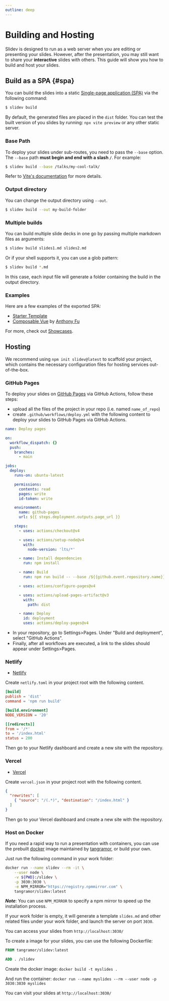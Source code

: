 ```yaml
---
outline: deep
---
```


# Building and Hosting

Slidev is designed to run as a web server when you are editing or presenting your slides. However, after the presentation, you may still want to share your **interactive** slides with others. This guide will show you how to build and host your slides.

## Build as a SPA {#spa}

You can build the slides into a static [Single-page application (SPA)](https://developer.mozilla.org/en-US/docs/Glossary/SPA) via the following command:

```bash
$ slidev build
```

By default, the generated files are placed in the `dist` folder. You can test the built version of you slides by running: `npx vite preview` or any other static server.

### Base Path

To deploy your slides under sub-routes, you need to pass the `--base` option. The `--base` path **must begin and end with a slash `/`**. For example:

```bash
$ slidev build --base /talks/my-cool-talk/
```

Refer to [Vite's documentation](https://vitejs.dev/guide/build.html#public-base-path) for more details.

### Output directory

You can change the output directory using `--out`.

```bash
$ slidev build --out my-build-folder
```

### Multiple builds

You can build multiple slide decks in one go by passing multiple markdown files as arguments:

```bash
$ slidev build slides1.md slides2.md
```

Or if your shell supports it, you can use a glob pattern:

```bash
$ slidev build *.md
```

In this case, each input file will generate a folder containing the build in the output directory.

### Examples

Here are a few examples of the exported SPA:

- [Starter Template](https://sli.dev/demo/starter)
- [Composable Vue](https://talks.antfu.me/2021/composable-vue) by [Anthony Fu](https://github.com/antfu)

For more, check out [Showcases](/showcases).

## Hosting

We recommend using `npm init slidev@latest` to scaffold your project, which contains the necessary configuration files for hosting services out-of-the-box.

### GitHub Pages

To deploy your slides on [GitHub Pages](https://pages.github.com/) via GitHub Actions, follow these steps:

- upload all the files of the project in your repo (i.e. named `name_of_repo`)
- create `.github/workflows/deploy.yml` with the following content to deploy your slides to GitHub Pages via GitHub Actions.

```yaml
name: Deploy pages

on:
  workflow_dispatch: {}
  push:
    branches:
      - main

jobs:
  deploy:
    runs-on: ubuntu-latest

    permissions:
      contents: read
      pages: write
      id-token: write

    environment:
      name: github-pages
      url: ${{ steps.deployment.outputs.page_url }}

    steps:
      - uses: actions/checkout@v4

      - uses: actions/setup-node@v4
        with:
          node-version: 'lts/*'

      - name: Install dependencies
        run: npm install

      - name: Build
        run: npm run build -- --base /${{github.event.repository.name}}/

      - uses: actions/configure-pages@v4

      - uses: actions/upload-pages-artifact@v3
        with:
          path: dist

      - name: Deploy
        id: deployment
        uses: actions/deploy-pages@v4
```

- In your repository, go to Settings>Pages. Under "Build and deployment", select "GitHub Actions".
- Finally, after all workflows are executed, a link to the slides should appear under Settings>Pages.

### Netlify

- [Netlify](https://netlify.com/)

Create `netlify.toml` in your project root with the following content.

```toml
[build]
publish = 'dist'
command = 'npm run build'

[build.environment]
NODE_VERSION = '20'

[[redirects]]
from = '/*'
to = '/index.html'
status = 200
```

Then go to your Netlify dashboard and create a new site with the repository.

### Vercel

- [Vercel](https://vercel.com/)

Create `vercel.json` in your project root with the following content.

```json
{
  "rewrites": [
    { "source": "/(.*)", "destination": "/index.html" }
  ]
}
```

Then go to your Vercel dashboard and create a new site with the repository.

### Host on Docker

If you need a rapid way to run a presentation with containers, you can use the prebuilt [docker](https://hub.docker.com/r/tangramor/slidev) image maintained by [tangramor](https://github.com/tangramor), or build your own.

Just run the following command in your work folder:

```bash
docker run --name slidev --rm -it \
    --user node \
    -v ${PWD}:/slidev \
    -p 3030:3030 \
    -e NPM_MIRROR="https://registry.npmmirror.com" \
    tangramor/slidev:latest
```

**_Note_**: You can use `NPM_MIRROR` to specify a npm mirror to speed up the installation process.

If your work folder is empty, it will generate a template `slides.md` and other related files under your work folder, and launch the server on port `3030`.

You can access your slides from `http://localhost:3030/`

To create a image for your slides, you can use the following Dockerfile:

```Dockerfile
FROM tangramor/slidev:latest

ADD . /slidev
```

Create the docker image: `docker build -t myslides .`

And run the container: `docker run --name myslides --rm --user node -p 3030:3030 myslides`

You can visit your slides at `http://localhost:3030/`

